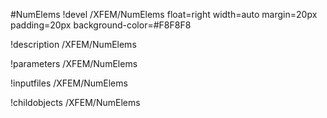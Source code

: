 <!-- MOOSE Object Documentation Stub: Remove this when content is added. -->
#NumElems
!devel /XFEM/NumElems float=right width=auto margin=20px padding=20px background-color=#F8F8F8

!description /XFEM/NumElems

!parameters /XFEM/NumElems

!inputfiles /XFEM/NumElems

!childobjects /XFEM/NumElems
